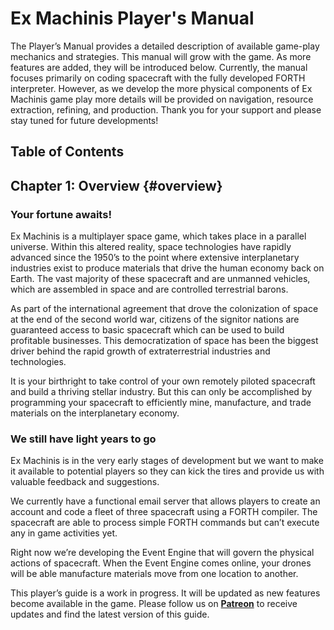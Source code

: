 # Ex Machinis Player's Manual

The Player’s Manual provides a detailed description of available game-play mechanics and strategies.  This manual will grow with the game.  As more features are added, they will be introduced below.  Currently, the manual focuses primarily on coding spacecraft with the fully developed FORTH interpreter.  However, as we develop the more physical components of Ex Machinis game play more details will be provided on navigation, resource extraction, refining, and production.  Thank you for your support and please stay tuned for future developments!

## Table of Contents

## Chapter 1: Overview {#overview}
### Your fortune awaits!
Ex Machinis is a multiplayer space game, which takes place in a parallel universe. Within this altered reality, space technologies have rapidly advanced since the 1950’s to the point where extensive interplanetary industries exist to produce materials that drive the human economy back on Earth. The vast majority of these spacecraft and are unmanned vehicles, which are assembled in space and are controlled terrestrial barons.

As part of the international agreement that drove the colonization of space at the end of the second world war, citizens of the signitor nations are guaranteed access to basic spacecraft which can be used to build profitable businesses.  This democratization of space has been the biggest driver behind the rapid growth of extraterrestrial industries and technologies.

It is your birthright to take control of your own remotely piloted spacecraft and build a thriving stellar industry.  But this can only be accomplished by programming your spacecraft to efficiently mine, manufacture, and trade materials on the interplanetary economy.
### We still have light years to go
Ex Machinis is in the very early stages of development but we want to make it available to potential players so they can kick the tires and provide us with valuable feedback and suggestions.

We currently have a functional email server that allows players to create an account and code a fleet of three spacecraft using a FORTH compiler.  The spacecraft are able to process simple FORTH commands but can’t execute any in game activities yet.

Right now we’re developing the Event Engine that will govern the physical actions of spacecraft.  When the Event Engine comes online, your drones will be able manufacture materials move from one location to another.

This player’s  guide is a work in progress.  It will be updated as new features become available in the game.  Please follow us on **[Patreon](http://patreon.com/exmachinis)** to receive updates and find the latest version of this guide.
